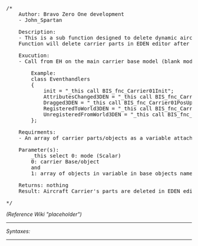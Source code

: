 <pre>/*
	Author: Bravo Zero One development
	- John_Spartan

	Description:
	- This is a sub function designed to delete dynamic aircrfat carrier in EDEN editor. Carrier consists of multiple sub-objects that are linked together bnased on precise memory point positions in 3D space.
	Function will delete carrier parts in EDEN editor after main object is deleted.

	Exucution:
	- Call from EH on the main carrier base model (blank model with momory points and reference config).

		Example:
		class Eventhandlers
		{
			init = "_this call BIS_fnc_Carrier01Init";								//main init fnc, will assemble carrier in game
			AttributesChanged3DEN = "_this call BIS_fnc_Carrier01EdenInit";			//function to update objects position in EDEN editor if attributes changed by player
			Dragged3DEN = "_this call BIS_fnc_Carrier01PosUpdate";					//function to update objects position in EDEN editor if attributes changed by player
			RegisteredToWorld3DEN = "_this call BIS_fnc_Carrier01EdenInit";			//initial EDEN init fnc (main init is still called)
			UnregisteredFromWorld3DEN = "_this call BIS_fnc_Carrier01EdenDelete";	//function  to delete all carrier objects in EDEN editor
		};

	Requirments:
	- An array of carrier parts/objects as a variable attached to main carrier base. This array is created by main BIS_fnc_Carrier01Init.

	Parameter(s):
		_this select 0: mode (Scalar)
		0: carrier Base/object
		and
		1: array of objects in variable in base objects namespace ["bis_carrierParts", []];

	Returns: nothing
	Result: Aircraft Carrier's parts are deleted in EDEN editor.

*/</pre>

*(Reference Wiki "placeholder")*


---
*Syntaxes:*

<!-- [] call `BIS_fnc_carrier01EdenDelete` -->

---
